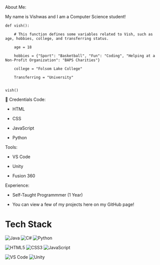 About Me:

My name is Vishwas and I am a Computer Science student!


    def vish():

        # This function defines some variables related to Vish, such as age, hobbies, college, and transferring status.
    
        age = 18
        
        hobbies = {"Sport": "Basketball", "Fun": "Coding", "Helping at a Non-Profit Organization": "BAPS Charities"}
        
        college = "Folsom Lake College"
        
        Transferring = "University"

    
    vish()
  

💼 Credentials
Code:

* HTML

* CSS

* JavaScript

* Python 

Tools:

* VS Code

* Unity

* Fusion 360 

Experience:

* Self-Taught Programmmer (1 Year) 
    
* You can view a few of my projects here on my GitHub page!

# Tech Stack
![Java](https://img.shields.io/badge/Java-ED8B00?style=for-the-badge&logo=java&logoColor=white)
![C#](https://img.shields.io/badge/C%23-239120?style=for-the-badge&logo=c-sharp&logoColor=white)
![Python](https://img.shields.io/badge/Python-3776AB?style=for-the-badge&logo=python&logoColor=white)

![HTML5](https://img.shields.io/badge/-HTML5-%23E44D27?style=flat-square&logo=html5&logoColor=ffffff)
![CSS3](https://img.shields.io/badge/-CSS3-%231572B6?style=flat-square&logo=css3)
![JavaScript](https://img.shields.io/badge/-JavaScript-%23F7DF1C?style=flat-square&logo=javascript&logoColor=000000&labelColor=%23F7DF1C&color=%23FFCE5A)

![VS Code](https://img.shields.io/badge/Visual_Studio_Code-0078D4?style=for-the-badge&logo=visual%20studio%20code&logoColor=white)
![Unity](https://img.shields.io/badge/Unity-100000?style=for-the-badge&logo=unity&logoColor=white)

